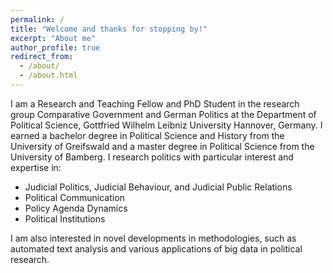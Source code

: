 ```yaml
---
permalink: /
title: "Welcome and thanks for stopping by!"
excerpt: "About me"
author_profile: true
redirect_from: 
  - /about/
  - /about.html
---
```


I am a Research and Teaching Fellow and PhD Student in the research group Comparative Government and German Politics at the Department of Political Science, Gottfried Wilhelm Leibniz University Hannover, Germany. I earned a bachelor degree in Political Science and History from the University of Greifswald and a master degree in Political Science from the University of Bamberg.
I research politics with particular interest and expertise in:

- Judicial Politics, Judicial Behaviour, and Judicial Public Relations
- Political Communication
- Policy Agenda Dynamics
- Political Institutions

I am also interested in novel developments in methodologies, such as automated text analysis and various applications of big data in political research.

